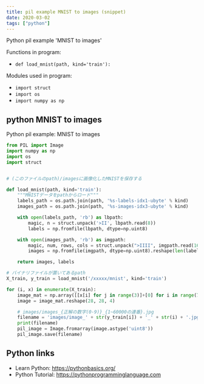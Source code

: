 ```yaml
---
title: pil example MNIST to images (snippet)
date: 2020-03-02
tags: ["python"]
---
```

Python pil example 'MNIST to images'

Functions in program: 
* `def load_mnist(path, kind='train'):`

Modules used in program: 
* `import struct`
* `import os`
* `import numpy as np`

## python MNIST to images

Python pil example: MNIST to images

```python
from PIL import Image
import numpy as np
import os
import struct


# (このファイルのpath)/imagesに画像化したMNISTを保存する

def load_mnist(path, kind='train'):
    """MNISTデータをpathからロード"""
    labels_path = os.path.join(path, '%s-labels-idx1-ubyte' % kind)
    images_path = os.path.join(path, '%s-images-idx3-ubyte' % kind)

    with open(labels_path, 'rb') as lbpath:
        magic, n = struct.unpack('>II', lbpath.read(8))
        labels = np.fromfile(lbpath, dtype=np.uint8)

    with open(images_path, 'rb') as imgpath:
        magic, num, rows, cols = struct.unpack(">IIII", imgpath.read(16))
        images = np.fromfile(imgpath, dtype=np.uint8).reshape(len(labels), 784)

    return images, labels

# バイナリファイルが置いてあるpath
X_train, y_train = load_mnist('/xxxxx/mnist', kind='train')

for (i, x) in enumerate(X_train):
    image_mat = np.array([[x[i] for j in range(3)]+[0] for i in range(784)])
    image = image_mat.reshape(28, 28, 4)

    # images/images_{正解の数字(0-9)}_{1~60000の連番}.jpg
    filename = 'images/image_' + str(y_train[i]) + '_' + str(i) + '.jpg'
    print(filename)
    pil_image = Image.fromarray(image.astype('uint8'))
    pil_image.save(filename)


```

## Python links

- Learn Python: https://pythonbasics.org/
- Python Tutorial: https://pythonprogramminglanguage.com

